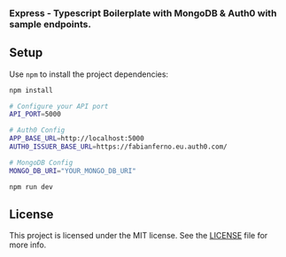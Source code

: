 ### Express - Typescript Boilerplate with MongoDB & Auth0 with sample endpoints.

## Setup
Use `npm` to install the project dependencies:

```bash
npm install
```

```sh
# Configure your API port
API_PORT=5000

# Auth0 Config
APP_BASE_URL=http://localhost:5000 
AUTH0_ISSUER_BASE_URL=https://fabianferno.eu.auth0.com/ 

# MongoDB Config
MONGO_DB_URI="YOUR_MONGO_DB_URI"
```

```bash
npm run dev
```


## License

This project is licensed under the MIT license. See the [LICENSE](./LICENSE.txt) file for more info.


